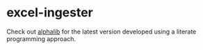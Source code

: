 # excel-ingester

Check out [alphalib](https://alpha2phi.medium.com/literate-programming-using-jupyter-notebook-4c2520d71597) for the latest version developed using a literate programming approach.